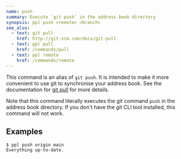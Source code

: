 ```yaml
---
name: push
summary: Execute `git push` in the address book directory
synopsis: ppl push <remote> <branch>
see_also:
  - text: git pull
    href: http://git-scm.com/docs/git-pull
  - text: ppl pull
    href: /commands/pull
  - text: ppl remote
    href: /commands/remote
---
```


This command is an alias of `git push`. It is intended to make it more
convenient to use git to synchronise your address book. See the documentation
for [git pull](/commands/pull) for more details.

Note that this command literally executes the git command `push` in the address
book directory. If you don't have the git CLI tool installed, this command will
not work.

## Examples

    $ ppl push origin main
    Everything up-to-date.


